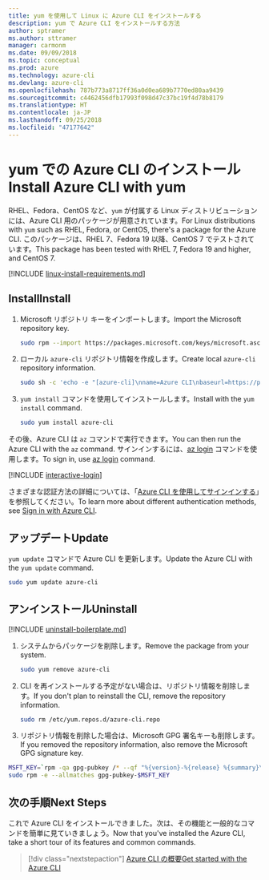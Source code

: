 ```yaml
---
title: yum を使用して Linux に Azure CLI をインストールする
description: yum で Azure CLI をインストールする方法
author: sptramer
ms.author: sttramer
manager: carmonm
ms.date: 09/09/2018
ms.topic: conceptual
ms.prod: azure
ms.technology: azure-cli
ms.devlang: azure-cli
ms.openlocfilehash: 787b773a8717ff36a0d0ea689b7770ed80aa9439
ms.sourcegitcommit: c4462456dfb17993f098d47c37bc19f4d78b8179
ms.translationtype: HT
ms.contentlocale: ja-JP
ms.lasthandoff: 09/25/2018
ms.locfileid: "47177642"
---
```

# <a name="install-azure-cli-with-yum"></a><span data-ttu-id="08d67-103">yum での Azure CLI のインストール</span><span class="sxs-lookup"><span data-stu-id="08d67-103">Install Azure CLI with yum</span></span>

<span data-ttu-id="08d67-104">RHEL、Fedora、CentOS など、`yum` が付属する Linux ディストリビューションには、Azure CLI 用のパッケージが用意されています。</span><span class="sxs-lookup"><span data-stu-id="08d67-104">For Linux distributions with  `yum` such as RHEL, Fedora, or CentOS, there's a package for the Azure CLI.</span></span> <span data-ttu-id="08d67-105">このパッケージは、RHEL 7、Fedora 19 以降、CentOS 7 でテストされています。</span><span class="sxs-lookup"><span data-stu-id="08d67-105">This package has been tested with RHEL 7, Fedora 19 and higher, and CentOS 7.</span></span>

[!INCLUDE [linux-install-requirements.md](includes/linux-install-requirements.md)]

## <a name="install"></a><span data-ttu-id="08d67-106">Install</span><span class="sxs-lookup"><span data-stu-id="08d67-106">Install</span></span>

1. <span data-ttu-id="08d67-107">Microsoft リポジトリ キーをインポートします。</span><span class="sxs-lookup"><span data-stu-id="08d67-107">Import the Microsoft repository key.</span></span>

   ```bash
   sudo rpm --import https://packages.microsoft.com/keys/microsoft.asc
   ```

2. <span data-ttu-id="08d67-108">ローカル `azure-cli` リポジトリ情報を作成します。</span><span class="sxs-lookup"><span data-stu-id="08d67-108">Create local `azure-cli` repository information.</span></span>

   ```bash
   sudo sh -c 'echo -e "[azure-cli]\nname=Azure CLI\nbaseurl=https://packages.microsoft.com/yumrepos/azure-cli\nenabled=1\ngpgcheck=1\ngpgkey=https://packages.microsoft.com/keys/microsoft.asc" > /etc/yum.repos.d/azure-cli.repo'
   ```

3. <span data-ttu-id="08d67-109">`yum install` コマンドを使用してインストールします。</span><span class="sxs-lookup"><span data-stu-id="08d67-109">Install with the `yum install` command.</span></span>

   ```bash
   sudo yum install azure-cli
   ```

<span data-ttu-id="08d67-110">その後、Azure CLI は `az` コマンドで実行できます。</span><span class="sxs-lookup"><span data-stu-id="08d67-110">You can then run the Azure CLI with the `az` command.</span></span> <span data-ttu-id="08d67-111">サインインするには、[az login](/cli/azure/reference-index#az-login) コマンドを使用します。</span><span class="sxs-lookup"><span data-stu-id="08d67-111">To sign in, use [az login](/cli/azure/reference-index#az-login) command.</span></span>

[!INCLUDE [interactive-login](includes/interactive-login.md)]

<span data-ttu-id="08d67-112">さまざまな認証方法の詳細については、「[Azure CLI を使用してサインインする](authenticate-azure-cli.md)」を参照してください。</span><span class="sxs-lookup"><span data-stu-id="08d67-112">To learn more about different authentication methods, see [Sign in with Azure CLI](authenticate-azure-cli.md).</span></span>

## <a name="update"></a><span data-ttu-id="08d67-113">アップデート</span><span class="sxs-lookup"><span data-stu-id="08d67-113">Update</span></span>

<span data-ttu-id="08d67-114">`yum update` コマンドで Azure CLI を更新します。</span><span class="sxs-lookup"><span data-stu-id="08d67-114">Update the Azure CLI with the `yum update` command.</span></span>

```bash
sudo yum update azure-cli
```

## <a name="uninstall"></a><span data-ttu-id="08d67-115">アンインストール</span><span class="sxs-lookup"><span data-stu-id="08d67-115">Uninstall</span></span>

[!INCLUDE [uninstall-boilerplate.md](includes/uninstall-boilerplate.md)]

1. <span data-ttu-id="08d67-116">システムからパッケージを削除します。</span><span class="sxs-lookup"><span data-stu-id="08d67-116">Remove the package from your system.</span></span>

   ```bash
   sudo yum remove azure-cli
   ```

2. <span data-ttu-id="08d67-117">CLI を再インストールする予定がない場合は、リポジトリ情報を削除します。</span><span class="sxs-lookup"><span data-stu-id="08d67-117">If you don't plan to reinstall the CLI, remove the repository information.</span></span>

   ```bash
   sudo rm /etc/yum.repos.d/azure-cli.repo
   ```

3. <span data-ttu-id="08d67-118">リポジトリ情報を削除した場合は、Microsoft GPG 署名キーも削除します。</span><span class="sxs-lookup"><span data-stu-id="08d67-118">If you removed the repository information, also remove the Microsoft GPG signature key.</span></span>

  ```bash
  MSFT_KEY=`rpm -qa gpg-pubkey /* --qf "%{version}-%{release} %{summary}\n" | grep Microsoft | awk '{print $1}'`
  sudo rpm -e --allmatches gpg-pubkey-$MSFT_KEY
  ```

## <a name="next-steps"></a><span data-ttu-id="08d67-119">次の手順</span><span class="sxs-lookup"><span data-stu-id="08d67-119">Next Steps</span></span>

<span data-ttu-id="08d67-120">これで Azure CLI をインストールできました。次は、その機能と一般的なコマンドを簡単に見ていきましょう。</span><span class="sxs-lookup"><span data-stu-id="08d67-120">Now that you've installed the Azure CLI, take a short tour of its features and common commands.</span></span>

> [!div class="nextstepaction"]
> [<span data-ttu-id="08d67-121">Azure CLI の概要</span><span class="sxs-lookup"><span data-stu-id="08d67-121">Get started with the Azure CLI</span></span>](get-started-with-azure-cli.md)
